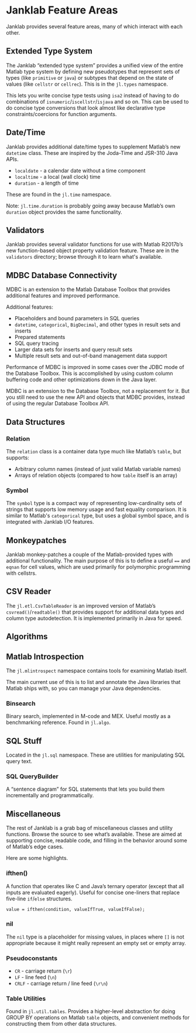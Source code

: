Janklab Feature Areas
=======================

Janklab provides several feature areas, many of which interact with each other.

## Extended Type System

The Janklab “extended type system” provides a unified view of the entire Matlab type system by defining new pseudotypes that represent sets of types (like `primitive` or `java`) or subtypes that depend on the state of values (like `cellstr` or `cellrec`). This is in the `jl.types` namespace.

This lets you write concise type tests using `isa2` instead of having to do combinations of `isnumeric`/`iscellstr`/`isjava` and so on. This can be used to do concise type conversions that look almost like declarative type constraints/coercions for function arguments.

## Date/Time

Janklab provides additional date/time types to supplement Matlab’s new `datetime` class. These are inspired by the Joda-Time and JSR-310 Java APIs.

* `localdate` - a calendar date without a time component
* `localtime` - a local (wall clock) time
* `duration` - a length of time

These are found in the `jl.time` namespace.

Note: `jl.time.duration` is probably going away because Matlab’s own `duration` object provides the same functionality.

## Validators

Janklab provides several validator functions for use with Matlab R2017b’s new function-based object property validation feature. These are in the `validators` directory; browse through it to learn what's available.

## MDBC Database Connectivity

MDBC is an extension to the Matlab Database Toolbox that provides additional features and improved performance.

Additional features:

* Placeholders and bound parameters in SQL queries
* `datetime`, `categorical`, `BigDecimal`, and other types in result sets and inserts
* Prepared statements
* SQL query tracing
* Larger data sets for inserts and query result sets
* Multiple result sets and out-of-band management data support

Performance of MDBC is improved in some cases over the JDBC mode of the Database Toolbox. This is accomplished by using custom column buffering code and other optimizations down in the Java layer.

MDBC is an extension to the Database Toolbox, not a replacement for it. But you still need to use the new API and objects that MDBC provides, instead of using the regular Database Toolbox API.

## Data Structures

### Relation

The `relation` class is a container data type much like Matlab’s `table`, but supports:

* Arbitrary column names (instead of just valid Matlab variable names)
* Arrays of relation objects (compared to how `table` itself is an array)

### Symbol

The `symbol` type is a compact way of representing low-cardinality sets of strings that supports low memory usage and fast equality comparison. It is similar to Matlab's `categorical` type, but uses a global symbol space, and is integrated with Janklab I/O features.

## Monkeypatches

Janklab monkey-patches a couple of the Matlab-provided types with additional functionality. The main purpose of this is to define a useful `==` and `eqnan` for cell values, which are used primarily for polymorphic programming with cellstrs.

## CSV Reader

The `jl.etl.CsvTableReader` is an improved version of Matlab’s `csvread()`/`readtable()` that provides support for additional data types and column type autodetection. It is implemented primarily in Java for speed.

## Algorithms

## Matlab Introspection

The `jl.mlintrospect` namespace contains tools for examining Matlab itself.

The main current use of this is to list and annotate the Java libraries that Matlab ships with, so you can manage your Java dependencies.

### Binsearch

Binary search, implemented in M-code and MEX. Useful mostly as a benchmarking reference. Found in `jl.algo`.

## SQL Stuff

Located in the `jl.sql` namespace. These are utilities for manipulating SQL query text.

### SQL QueryBuilder

A “sentence diagram” for SQL statements that lets you build them incrementally and programmatically.

## Miscellaneous

The rest of Janklab is a grab bag of miscellaneous classes and utility functions. Browse the source to see what’s available. These are aimed at supporting concise, readable code, and filling in the behavior around some of Matlab’s edge cases.

Here are some highlights.

### ifthen()

A function that operates like C and Java’s ternary operator (except that all inputs are evaluated eagerly). Useful for concise one-liners that replace five-line `if`/`else` structures.

```
value = ifthen(condition, valueIfTrue, valueIfFalse);
```

### nil

The `nil` type is a placeholder for missing values, in places where `[]` is not appropriate because it might really represent an empty set or empty array.

### Pseudoconstants

* `CR` - carriage return (`\r`)
* `LF` - line feed (`\n`)
* `CRLF` - carriage return / line feed (`\r\n`)

### Table Utilities

Found in `jl.util.tables`. Provides a higher-level abstraction for doing GROUP BY operations on Matlab `table` objects, and convenient methods for constructing them from other data structures.
